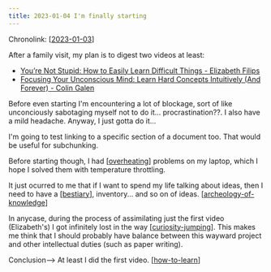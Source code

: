 ```yaml
---
title: 2023-01-04 I'm finally starting
---
```


Chronolink: [[2023-01-03]]

After a family visit, my plan is to digest two videos at least:

- [You’re Not Stupid: How to Easily Learn Difficult Things - 
Elizabeth Filips](https://youtu.be/Kz_brQBl8xk)
- [Focusing Your Unconscious Mind: Learn Hard Concepts Intuitively (And Forever) - Colin Galen](https://youtu.be/Dm68uFy6gus)

Before even starting I'm encountering a lot of blockage, sort of like unconciously sabotaging myself not to do it... procrastination??. I also have a mild headache. Anyway, I just gotta do it...

I'm going to test linking to a specific section of a document too. That would be useful for subchunking.

Before starting though, I had [[overheating]] problems on my laptop, which I hope I solved them with temperature throttling.

It just ocurred to me that if I want to spend my life talking about ideas, then I need to have a [[bestiary]], inventory... and so on of ideas. [[archeology-of-knowledge]]

In anycase, during the process of assimilating just the first video (Elizabeth's) I got infinitely lost in the way [[curiosity-jumping]]. This makes me think that I should probably have balance between this wayward project and other intellectual duties (such as paper writing).

Conclusion--> At least I did the first video. [[how-to-learn]]






[//begin]: # "Autogenerated link references for markdown compatibility"
[2023-01-03]: .././wayward/2023-01-03 "2023-01-03"
[overheating]: .././bubbles/overheating "overheating"
[bestiary]: .././bubbles/bestiary "bestiary"
[archeology-of-knowledge]: .././bubbles/archeology-of-knowledge "archeology-of-knowledge"
[curiosity-jumping]: .././bubbles/curiosity-jumping "curiosity-jumping"
[how-to-learn]: .././bubbles/how-to-learn "how-to-learn"
[//end]: # "Autogenerated link references"

